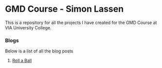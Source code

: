 # GMD Course - Simon Lassen
This is a repository for all the projects I have created for the GMD Course at VIA University College.

### Blogs
Below is a list of all the blog posts
1. [Roll a Ball](Roll-A-Ball/blog/Roll-A-Ball-Blog.md)